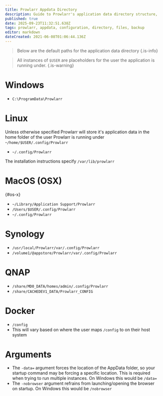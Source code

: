 ```yaml
---
title: Prowlarr Appdata Directory
description: Guide to Prowlarr's application data directory structure, configuration files, and backup recommendations
published: true
date: 2025-09-23T11:32:51.638Z
tags: prowlarr, appdata, configuration, directory, files, backup
editor: markdown
dateCreated: 2021-06-08T01:06:44.136Z
---
```


> Below are the default paths for the application data directory {.is-info}

> All instances of `$USER` are placeholders for the user the application is running under. {.is-warning}

# Windows

- `C:\ProgramData\Prowlarr`

# Linux

Unless otherwise specified Prowlarr will store it's application data in the home folder of the user Prowlarr is running under 
-`/home/$USER/.config/Prowlarr`
- `~/.config/Prowlarr`

The installation instructions specify `/var/lib/prowlarr`

# MacOS (OSX)

{#os-x}

- `~/Library/Application Support/Prowlarr`
- `/Users/$USER/.config/Prowlarr`
- `~/.config/Prowlarr`

# Synology

- `/usr/local/Prowlarr/var/.config/Prowlarr`
- `/volume1/@appstore/Prowlarr/var/.config/Prowlarr`

# QNAP

- `/share/MD0_DATA/homes/admin/.config/Prowlarr`
- `/share/CACHEDEV1_DATA/Prowlarr_CONFIG`

# Docker

- `/config`
- This will vary based on where the user maps `/config` to on their host system

# Arguments

- The `-data=` argument forces the location of the AppData folder, so your startup command may be forcing a specific location. This is required when trying to run multiple instances. On Windows this would be `/data=`
- The `-nobrowser` argument refrains from launching/opening the browser on startup. On Windows this would be `/nobrowser`

